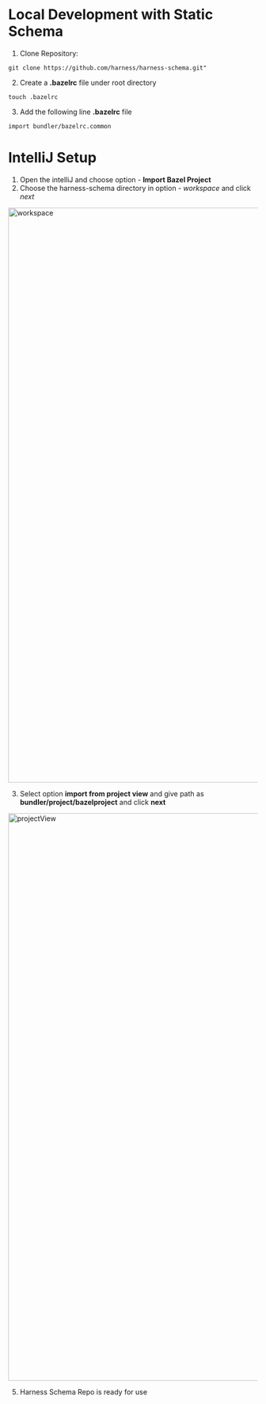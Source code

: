 # **Local Development with Static Schema**

1. Clone Repository:

  ```
git clone https://github.com/harness/harness-schema.git"
  ```

2. Create a __.bazelrc__ file under root directory

``` touch .bazelrc ```

3. Add the following line __.bazelrc__ file

```import bundler/bazelrc.common```


# **IntelliJ Setup**

1. Open the intelliJ and choose option - __Import Bazel Project__
2. Choose the harness-schema directory in option - *workspace* and click *next*

<img width="1161" alt="workspace" src="https://github.com/harness/harness-schema/assets/67271707/b0167760-b665-494e-aa15-64c355b61af1">


3. Select option __import from project view__ and give path as __bundler/project/bazelproject__ and click __next__

  <img width="1146" alt="projectView" src="https://github.com/harness/harness-schema/assets/67271707/2e5dfe42-8332-4ea8-aa02-cff623dd202d">


5. Harness Schema Repo is ready for use
